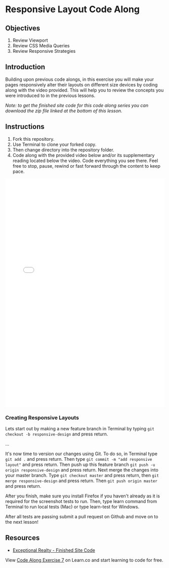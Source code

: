 # Responsive Layout Code Along

## Objectives

1. Review Viewport
2. Review CSS Media Queries
3. Review Responsive Strategies

## Introduction

Building upon previous code alongs, in this exercise you will make your pages responsively alter their layouts on different size devices by coding along with the video provided. This will help you to review the concepts you were introduced to in the previous lessons. 

*Note: to get the finished site code for this code along series you can download the zip file linked at the bottom of this lesson.*

## Instructions

1. Fork this repository.
2. Use Terminal to clone your forked copy.
3. Then change directory into the repository folder.
4. Code along with the provided video below and/or its supplementary reading located below the video. Code everything you see there. Feel free to stop, pause, rewind or fast forward through the content to keep pace.

<iframe width="100%" height="720" src="//www.youtube.com/embed/qxxJhKd2VDE?rel=0&controls=1&showinfo=1" frameborder="0" allowfullscreen></iframe>

### Creating Responsive Layouts

Lets start out by making a new feature branch in Terminal by typing `git checkout -b responsive-design` and press return. 

...



It's now time to version our changes using Git. To do so, in Terminal type `git add .` and press return. Then type `git commit -m "add responsive layout"` and press return. Then push up this feature branch `git push -u origin responsive-design` and press return. Next merge the changes into your master branch. Type `git checkout master` and press return, then `git merge responsive-design` and press return. Then `git push origin master` and press return.

After you finish, make sure you install Firefox if you haven't already as it is required for the screenshot tests to run. Then, type learn command from Terminal to run local tests (Mac) or type learn-test for Windows.

After all tests are passing submit a pull request on Github and move on to the next lesson!

## Resources

- [Exceptional Realty - Finished Site Code](http://ironboard-curriculum-content.s3.amazonaws.com/front-end/lab-assets/exceptional-realty.zip)

<p data-visibility='hidden'>View <a href='https://learn.co/lessons/fe-code-along-ex-7' title='OCode Along Exercise 7'>Code Along Exercise 7</a> on Learn.co and start learning to code for free.</p>
